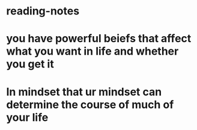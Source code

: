 # reading-notes
# you have powerful beiefs that affect what you want in life and whether you get it 
# In mindset that ur mindset can determine the course of much of your life 
